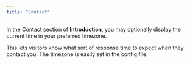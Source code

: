```yaml
---
title: "Contact"
---
```


In the Contact section of **Introduction**, you may optionally display the current time in your preferred timezone.

This lets visitors know what sort of response time to expect when they contact you. The timezone is easily set in the config file.
